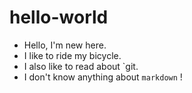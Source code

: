 # hello-world
- Hello, I'm new here.
- I like to ride my bicycle.
- I also like to read about `git.
- I don't know anything about `markdown` !
